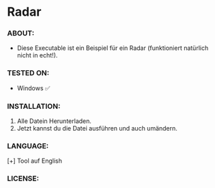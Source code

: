 # Radar

### ABOUT:
* Diese Executable ist ein Beispiel für ein Radar (funktioniert natürlich nicht in echt!).

### TESTED ON:
* Windows ✅

### INSTALLATION:
1. Alle Datein Herunterladen.
3. Jetzt kannst du die Datei ausführen und auch umändern.

### LANGUAGE:
[+] Tool auf English

### LICENSE:
